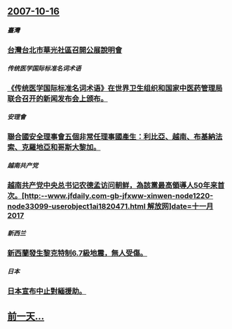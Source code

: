 ## [2007-10-16](/zh/news/2007/10/16/index.md)

##### 臺灣
### [台灣台北市華光社區召開公展說明會](/zh/news/2007/10/16/台灣台北市華光社區召開公展說明會.md)
##### 传统医学国际标准名词术语
### [《传统医学国际标准名词术语》在世界卫生组织和国家中医药管理局联合召开的新闻发布会上颁布。](/zh/news/2007/10/16/传统医学国际标准名词术语-在世界卫生组织和国家中医药管理局联合召开的新闻发布会上颁布.md)
##### 安理會
### [聯合國安全理事會五個非常任理事國產生：利比亞、越南、布基納法索、克羅地亞和哥斯大黎加。](/zh/news/2007/10/16/聯合國安全理事會五個非常任理事國產生-利比亞-越南-布基納法索-克羅地亞和哥斯大黎加.md)
##### 越南共产党
### [越南共产党中央总书记农德孟访问朝鲜，為該黨最高領導人50年来首次。[http:--www.jfdaily.com-gb-jfxww-xinwen-node1220-node33099-userobject1ai1820471.html 解放网]date=十一月 2017 ](/zh/news/2007/10/16/越南共产党中央总书记农德孟访问朝鲜-為該黨最高領導人50年来首次-http-wwwjfdailycom-gb.md)
##### 新西兰
### [新西蘭發生黎克特制6.7級地震，無人受傷。](/zh/news/2007/10/16/新西蘭發生黎克特制67級地震-無人受傷.md)
##### 日本
### [日本宣布中止對緬援助。](/zh/news/2007/10/16/日本宣布中止對緬援助.md)
## [前一天...](/zh/news/2007/10/15/index.md)

